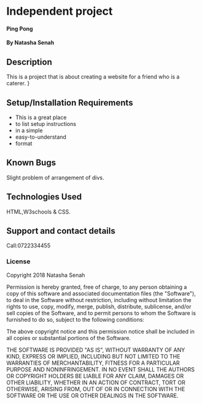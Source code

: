 # Independent project
#### Ping Pong
#### By **Natasha Senah**
## Description
This is a project that is about creating a website for a friend who is a caterer. }
## Setup/Installation Requirements
* This is a great place
* to list setup instructions
* in a simple
* easy-to-understand
* format
## Known Bugs
Slight problem of arrangement of divs.
## Technologies Used
HTML,W3schools & CSS.
## Support and contact details
Call:0722334455
### License
Copyright 2018 Natasha Senah

Permission is hereby granted, free of charge, to any person obtaining a copy of this software and associated documentation files (the "Software"), to deal in the Software without restriction, including without limitation the rights to use, copy, modify, merge, publish, distribute, sublicense, and/or sell copies of the Software, and to permit persons to whom the Software is furnished to do so, subject to the following conditions:

The above copyright notice and this permission notice shall be included in all copies or substantial portions of the Software.

THE SOFTWARE IS PROVIDED "AS IS", WITHOUT WARRANTY OF ANY KIND, EXPRESS OR IMPLIED, INCLUDING BUT NOT LIMITED TO THE WARRANTIES OF MERCHANTABILITY, FITNESS FOR A PARTICULAR PURPOSE AND NONINFRINGEMENT. IN NO EVENT SHALL THE AUTHORS OR COPYRIGHT HOLDERS BE LIABLE FOR ANY CLAIM, DAMAGES OR OTHER LIABILITY, WHETHER IN AN ACTION OF CONTRACT, TORT OR OTHERWISE, ARISING FROM, OUT OF OR IN CONNECTION WITH THE SOFTWARE OR THE USE OR OTHER DEALINGS IN THE SOFTWARE.

